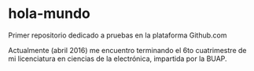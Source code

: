 # hola-mundo
Primer repositorio dedicado a pruebas en la plataforma Github.com

Actualmente (abril 2016) me encuentro terminando el 6to cuatrimestre de mi licenciatura en ciencias de la electrónica, impartida por la BUAP.
